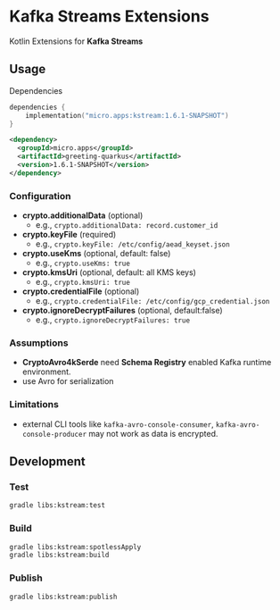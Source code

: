 # Kafka Streams Extensions

Kotlin Extensions for **Kafka Streams**

## Usage

Dependencies 

```kotlin
dependencies {
    implementation("micro.apps:kstream:1.6.1-SNAPSHOT")
}
```

```xml
<dependency>
  <groupId>micro.apps</groupId>
  <artifactId>greeting-quarkus</artifactId>
  <version>1.6.1-SNAPSHOT</version>
</dependency>
```

### Configuration

- **crypto.additionalData** (optional)
  - e.g., `crypto.additionalData: record.customer_id`
- **crypto.keyFile** (required)
  - e.g., `crypto.keyFile: /etc/config/aead_keyset.json`
- **crypto.useKms** (optional, default: false)
  - e.g., `crypto.useKms: true`
- **crypto.kmsUri** (optional, default: all KMS keys)
  - e.g., `crypto.kmsUri: true`
- **crypto.credentialFile** (optional)
  - e.g., `crypto.credentialFile: /etc/config/gcp_credential.json`
- **crypto.ignoreDecryptFailures** (optional, default:false)
    - e.g., `crypto.ignoreDecryptFailures: true`

### Assumptions

- **CryptoAvro4kSerde** need **Schema Registry** enabled Kafka runtime environment.
- use Avro for serialization

### Limitations

-  external CLI tools like `kafka-avro-console-consumer`, `kafka-avro-console-producer` may not work as data is encrypted. 


## Development

### Test

```bash
gradle libs:kstream:test
```

### Build

```bash
gradle libs:kstream:spotlessApply
gradle libs:kstream:build
```

### Publish

```bash
gradle libs:kstream:publish
```
